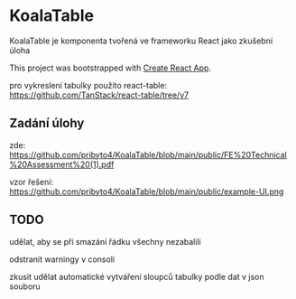 # KoalaTable

KoalaTable je komponenta tvořená ve frameworku React jako zkušební úloha

This project was bootstrapped with [Create React App](https://github.com/facebook/create-react-app).

pro vykreslení tabulky použito react-table: https://github.com/TanStack/react-table/tree/v7

## Zadání úlohy

zde: https://github.com/pribyto4/KoalaTable/blob/main/public/FE%20Technical%20Assessment%20(1).pdf

vzor řešení: https://github.com/pribyto4/KoalaTable/blob/main/public/example-UI.png

## TODO

udělat, aby se při smazání řádku všechny nezabalili

odstranit warningy v consoli

zkusit udělat automatické vytváření sloupců tabulky podle dat v json souboru

